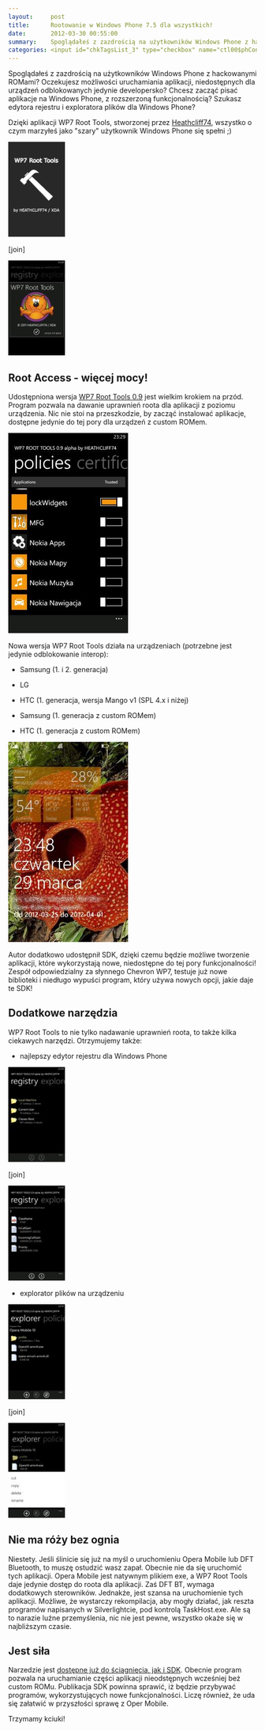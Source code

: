 ```yaml
---
layout:     post
title:      Rootowanie w Windows Phone 7.5 dla wszystkich!
date:       2012-03-30 00:55:00
summary:    Spoglądałeś z zazdrością na użytkowników Windows Phone z hackowanymi ROMami? Oczekujesz możliwości uruchamiania aplikacji, niedostępnych dla urządzeń odblokowanych jedynie developersko? Chcesz zacząć pisać aplikacje na Windows Phone, z rozszerzoną funkcjonalnością? Szukasz edytora rejestru i explora...
categories: <input id="chkTagsList_3" type="checkbox" name="ctl00$phContentRight$chkTagsList$chkTagsList_3" checked="checked" value="8"><label for="chkTagsList_3">oprogramowanie</label> <input id="chkTagsList_7" type="checkbox" name="ctl00$phContentRight$chkTagsList$chkTagsList_7" checked="checked" value="128"><label for="chkTagsList_7">programowanie</label> <input id="chkTagsList_8" type="checkbox" name="ctl00$phContentRight$chkTagsList$chkTagsList_8" checked="checked" value="256"><label for="chkTagsList_8">urządzenia mobilne</label>
---
```




Spoglądałeś z zazdrością na użytkowników Windows Phone z hackowanymi ROMami? Oczekujesz możliwości uruchamiania aplikacji, niedostępnych dla urządzeń odblokowanych jedynie developersko? Chcesz zacząć pisać aplikacje na Windows Phone, z rozszerzoną funkcjonalnością? Szukasz edytora rejestru i exploratora plików dla Windows Phone?

Dzięki aplikacji WP7 Root Tools, stworzonej przez [Heathcliff74](http://www.wp7roottools.com/), wszystko o czym marzyłeś jako "szary"  użytkownik Windows Phone się spełni ;) 



![desk](https://raw.githubusercontent.com/djfoxer/djfoxer.github.io/master/_img/2012-3-30-_143_/g_-_288x192_-_-_31248x20120330003513_0.jpg)

[join]

![desk](https://raw.githubusercontent.com/djfoxer/djfoxer.github.io/master/_img/2012-3-30-_143_/g_-_288x192_-_-_31248x20120330003520_0.jpg)





## Root Access - więcej mocy!



Udostępniona wersja [ WP7 Root Tools 0.9](http://www.wp7roottools.com/index.php/downloads) jest wielkim krokiem na przód. Program pozwala na dawanie uprawnień roota dla aplikacji z poziomu urządzenia. Nic nie stoi na przeszkodzie, by zacząć instalować aplikacje, dostępne jedynie do tej pory dla urządzeń z custom ROMem. 



![desk](https://raw.githubusercontent.com/djfoxer/djfoxer.github.io/master/_img/2012-3-30-_143_/g_-_608x405_-_-_31248x20120330003525_0.jpg)



Nowa wersja WP7 Root Tools działa na urządzeniach 
(potrzebne jest jedynie odblokowanie interop):



  * Samsung (1. i 2. generacja)


  * LG


  * HTC (1. generacja, wersja Mango v1 (SPL 4.x i niżej)


  * Samsung (1. generacja z custom ROMem)


  * HTC (1. generacja z custom ROMem)





![desk](https://raw.githubusercontent.com/djfoxer/djfoxer.github.io/master/_img/2012-3-30-_143_/g_-_608x405_-_-_31248x20120330004003_0.jpg)



Autor dodatkowo udostępnił SDK, dzięki czemu będzie możliwe tworzenie aplikacji, które wykorzystają nowe, niedostępne do tej pory funkcjonalności! Zespół odpowiedzialny za słynnego Chevron WP7, testuje już nowe biblioteki i niedługo wypuści program, który używa nowych opcji, jakie daje te SDK!





## Dodatkowe narzędzia



WP7 Root Tools to nie tylko nadawanie uprawnień roota, to także kilka ciekawych narzędzi. Otrzymujemy także:



  * najlepszy edytor rejestru dla Windows Phone





![desk](https://raw.githubusercontent.com/djfoxer/djfoxer.github.io/master/_img/2012-3-30-_143_/g_-_288x192_-_-_31248x20120330003425_0.jpg)

[join]

![desk](https://raw.githubusercontent.com/djfoxer/djfoxer.github.io/master/_img/2012-3-30-_143_/g_-_288x192_-_-_31248x20120330003439_0.jpg)





  * explorator plików na urządzeniu





![desk](https://raw.githubusercontent.com/djfoxer/djfoxer.github.io/master/_img/2012-3-30-_143_/g_-_288x192_-_-_31248x20120330003435_0.jpg)

[join]

![desk](https://raw.githubusercontent.com/djfoxer/djfoxer.github.io/master/_img/2012-3-30-_143_/g_-_288x192_-_-_31248x20120330003448_0.jpg)







## Nie ma róży bez ognia


Niestety. Jeśli ślinicie się już na myśl o uruchomieniu Opera Mobile lub DFT Bluetooth, to muszę ostudzić wasz zapał. Obecnie nie da się uruchomić tych aplikacji. Opera Mobile jest natywnym plikiem exe, a WP7 Root Tools daje jedynie dostęp do roota dla aplikacji. Zaś DFT BT, wymaga dodatkowych sterowników. Jednakże, jest szansa na uruchomienie tych aplikacji. Możliwe, że wystarczy rekompilacja, aby mogły działać, jak reszta programów napisanych w Silverlightcie, pod kontrolą TaskHost.exe. Ale są to narazie luźne przemyślenia, nic nie jest pewne, wszystko okaże się w najbliższym czasie. 



## Jest siła


Narzedzie jest [dostępne już do ściągnięcia, jak i SDK](http://www.wp7roottools.com/index.php/downloads). Obecnie program pozwala na uruchamianie części aplikacji nieodstępnych wcześniej  beż custom ROMu. Publikacja SDK powinna sprawić, iż będzie przybywać programów, wykorzystujących nowe funkcjonalności. Liczę również, że uda się załatwić w przyszłości sprawę z Oper Mobile. 

Trzymamy kciuki! 

